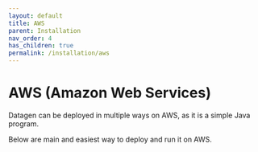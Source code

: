 ```yaml
---
layout: default
title: AWS
parent: Installation
nav_order: 4
has_children: true
permalink: /installation/aws
---
```


# AWS (Amazon Web Services)

Datagen can be deployed in multiple ways on AWS, as it is a simple Java program.

Below are main and easiest way to deploy and run it on AWS.
